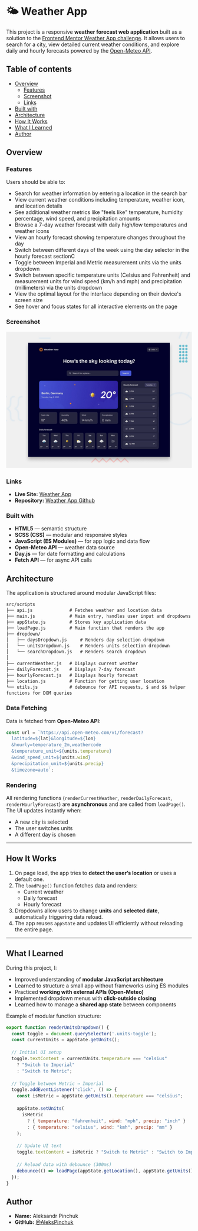 # 🌤 Weather App

This project is a responsive **weather forecast web application** built as a solution to the [Frontend Mentor Weather App challenge](https://www.frontendmentor.io/challenges/weather-app-K1FhddVm49).
It allows users to search for a city, view detailed current weather conditions, and explore daily and hourly forecasts powered by the [Open-Meteo API](https://open-meteo.com/).

## Table of contents

- [Overview](#overview)
  - [Features](#features)
  - [Screenshot](#screenshot)
  - [Links](#links)
- [Built with](#built-with)
- [Architecture](#architecture)
- [How It Works](#how-it-works)
- [What I Learned](#what-i-learned)
- [Author](#author)

## Overview

### Features

Users should be able to:

- Search for weather information by entering a location in the search bar
- View current weather conditions including temperature, weather icon, and location details
- See additional weather metrics like "feels like" temperature, humidity percentage, wind speed, and precipitation amounts
- Browse a 7-day weather forecast with daily high/low temperatures and weather icons
- View an hourly forecast showing temperature changes throughout the day
- Switch between different days of the week using the day selector in the hourly forecast sectionС
- Toggle between Imperial and Metric measurement units via the units dropdown 
- Switch between specific temperature units (Celsius and Fahrenheit) and measurement units for wind speed (km/h and mph) and precipitation (millimeters) via the units dropdown
- View the optimal layout for the interface depending on their device's screen size
- See hover and focus states for all interactive elements on the page

### Screenshot

![Design preview for the Weather app coding challenge](./preview.jpg)

### Links

* **Live Site:** [Weather App](https://alekspinchuk.github.io/weather-app/)
* **Repository:** [Weather App Github](https://github.com/AleksPinchuk/weather-app-main)


### Built with

* **HTML5** — semantic structure
* **SCSS (CSS)** — modular and responsive styles
* **JavaScript (ES Modules)** — for app logic and data flow
* **Open-Meteo API** — weather data source
* **Day.js** — for date formatting and calculations
* **Fetch API** — for async API calls


## Architecture

The application is structured around modular JavaScript files:

```
src/scripts
├── api.js              # Fetches weather and location data
├── main.js             # Main entry, handles user input and dropdowns
├── appState.js         # Stores key application data
├── loadPage.js         # Main function that renders the app
├── dropdown/
│   ├── daysDropdown.js     # Renders day selection dropdown
│   └── unitsDropdown.js    # Renders units selection dropdown
│   └── searchDropdown.js   # Renders search dropdown
│
├── currentWeather.js   # Displays current weather
├── dailyForecast.js    # Displays 7-day forecast
├── hourlyForecast.js   # Displays hourly forecast
├── location.js         # Function for getting user location
└── utils.js            # debounce for API requests, $ and $$ helper functions for DOM queries
```

### Data Fetching

Data is fetched from **Open-Meteo API**:

```js
const url = `https://api.open-meteo.com/v1/forecast?
  latitude=${lat}&longitude=${lon}
  &hourly=temperature_2m,weathercode
  &temperature_unit=${units.temperature}
  &wind_speed_unit=${units.wind}
  &precipitation_unit=${units.precip}
  &timezone=auto`;
```

### Rendering

All rendering functions (`renderCurrentWeather`, `renderDailyForecast`, `renderHourlyForecast`) are **asynchronous** and are called from `loadPage()`.
The UI updates instantly when:

* A new city is selected
* The user switches units
* A different day is chosen

---

## How It Works

1. On page load, the app tries to **detect the user’s location** or uses a default one.
2. The `loadPage()` function fetches data and renders:
   * Current weather
   * Daily forecast
   * Hourly forecast
3. Dropdowns allow users to change **units** and **selected date**, automatically triggering data reload.
4. The app reuses `appState` and updates UI efficiently without reloading the entire page.

---

## What I Learned

During this project, I:

* Improved understanding of **modular JavaScript architecture**
* Learned to structure a small app without frameworks using ES modules
* Practiced **working with external APIs (Open-Meteo)**
* Implemented dropdown menus with **click-outside closing**
* Learned how to manage a **shared app state** between components

Example of modular function structure:

```js
export function renderUnitsDropdown() {
  const toggle = document.querySelector('.units-toggle');
  const currentUnits = appState.getUnits();

  // Initial UI setup
  toggle.textContent = currentUnits.temperature === "celsius"
    ? "Switch to Imperial"
    : "Switch to Metric";

  // Toggle between Metric ↔ Imperial
  toggle.addEventListener('click', () => {
    const isMetric = appState.getUnits().temperature === "celsius";

    appState.setUnits(
      isMetric
        ? { temperature: "fahrenheit", wind: "mph", precip: "inch" }
        : { temperature: "celsius", wind: "kmh", precip: "mm" }
    );

    // Update UI text
    toggle.textContent = isMetric ? "Switch to Metric" : "Switch to Imperial";

    // Reload data with debounce (300ms)
    debounce(() => loadPage(appState.getLocation(), appState.getUnits()), 300)();
  });
}
```

## Author

* **Name:** Aleksandr Pinchuk
* **GitHub:** [@AleksPinchuk](https://github.com/AleksPinchuk)

